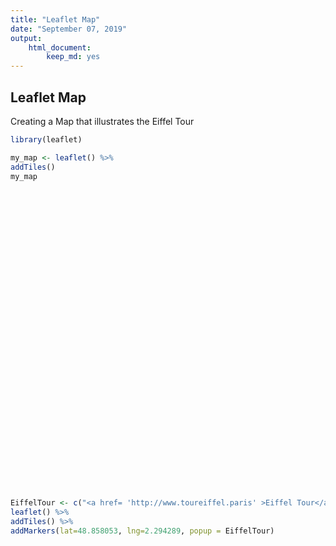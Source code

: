 ```yaml
---
title: "Leaflet Map"
date: "September 07, 2019"
output: 
    html_document:
        keep_md: yes
---
```




## Leaflet Map

Creating a Map that illustrates the Eiffel Tour


```r
library(leaflet)
```



```r
my_map <- leaflet() %>%
addTiles()
my_map
```

<!--html_preserve--><div id="htmlwidget-d9dc649a2440e008d0e3" style="width:672px;height:480px;" class="leaflet html-widget"></div>
<script type="application/json" data-for="htmlwidget-d9dc649a2440e008d0e3">{"x":{"options":{"crs":{"crsClass":"L.CRS.EPSG3857","code":null,"proj4def":null,"projectedBounds":null,"options":{}}},"calls":[{"method":"addTiles","args":["//{s}.tile.openstreetmap.org/{z}/{x}/{y}.png",null,null,{"minZoom":0,"maxZoom":18,"tileSize":256,"subdomains":"abc","errorTileUrl":"","tms":false,"noWrap":false,"zoomOffset":0,"zoomReverse":false,"opacity":1,"zIndex":1,"detectRetina":false,"attribution":"&copy; <a href=\"http://openstreetmap.org\">OpenStreetMap<\/a> contributors, <a href=\"http://creativecommons.org/licenses/by-sa/2.0/\">CC-BY-SA<\/a>"}]}]},"evals":[],"jsHooks":[]}</script><!--/html_preserve-->



```r
EiffelTour <- c("<a href= 'http://www.toureiffel.paris' >Eiffel Tour</a>")
leaflet() %>%
addTiles() %>%
addMarkers(lat=48.858053, lng=2.294289, popup = EiffelTour)
```

<!--html_preserve--><div id="htmlwidget-2fbeae0a49b4111e3e27" style="width:672px;height:480px;" class="leaflet html-widget"></div>
<script type="application/json" data-for="htmlwidget-2fbeae0a49b4111e3e27">{"x":{"options":{"crs":{"crsClass":"L.CRS.EPSG3857","code":null,"proj4def":null,"projectedBounds":null,"options":{}}},"calls":[{"method":"addTiles","args":["//{s}.tile.openstreetmap.org/{z}/{x}/{y}.png",null,null,{"minZoom":0,"maxZoom":18,"tileSize":256,"subdomains":"abc","errorTileUrl":"","tms":false,"noWrap":false,"zoomOffset":0,"zoomReverse":false,"opacity":1,"zIndex":1,"detectRetina":false,"attribution":"&copy; <a href=\"http://openstreetmap.org\">OpenStreetMap<\/a> contributors, <a href=\"http://creativecommons.org/licenses/by-sa/2.0/\">CC-BY-SA<\/a>"}]},{"method":"addMarkers","args":[48.858053,2.294289,null,null,null,{"interactive":true,"draggable":false,"keyboard":true,"title":"","alt":"","zIndexOffset":0,"opacity":1,"riseOnHover":false,"riseOffset":250},"<a href= 'http://www.toureiffel.paris' >Eiffel Tour<\/a>",null,null,null,null,{"interactive":false,"permanent":false,"direction":"auto","opacity":1,"offset":[0,0],"textsize":"10px","textOnly":false,"className":"","sticky":true},null]}],"limits":{"lat":[48.858053,48.858053],"lng":[2.294289,2.294289]}},"evals":[],"jsHooks":[]}</script><!--/html_preserve-->

